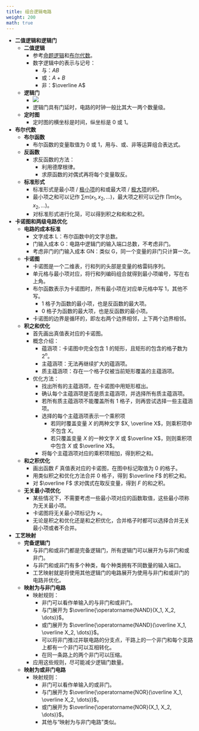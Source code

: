 ```yaml
---
title: 组合逻辑电路
weight: 200
math: true
---
```


- **二值逻辑和逻辑门**
    - **二值逻辑**
        - 参考[命题逻辑](/docs/mathematics/discrete-mathematics/proposition-logic)和[布尔代数](/docs/mathematics/discrete-mathematics/lattice#l7cahh)。
        - 数字逻辑中的表示与记号：
            - 与：$AB$
            - 或：$A+B$
            - 非：$\overline A$
    - **逻辑门**
        - ![](/images/by-name/combinational-logic-circuit/gates.png)
        - 逻辑门具有门延时，电路的时钟一般比其大一两个数量级。
    - **定时图**
        - 定时图的横坐标是时间，纵坐标是 $0$ 或 $1$。
- **布尔代数**
    - **布尔函数** <span id="agoh98"></span>
        - 布尔函数的变量取值为 $0$ 或 $1$，用与、或、非等运算组合表达式。
    - **反函数**
        - 求反函数的方法：
            - 利用德摩根律。
            - 求原函数的对偶式再将每个变量取反。
    - **标准形式**
        - 标准形式是最小项 / [极小项](/docs/mathematics/discrete-mathematics/proposition-logic-calculation#nh6buf)的和或最大项 / [极大项](/docs/mathematics/discrete-mathematics/proposition-logic-calculation#nh6buf)的积。
        - 最小项之和可以记作 $\sum m(x_1,x_2,\dots)$，最大项之积可以记作 $\prod m(x_1,x_2,\dots)$。
        - 对标准形式进行化简，可以得到积之和和和之积。
- **卡诺图和两级电路优化**
    - **电路的成本标准**
        - 文字成本 L：布尔函数中的文字总数。
        - 门输入成本 G：电路中逻辑门的输入端口总数，不考虑非门。
        - 考虑非门的门输入成本 GN：类似 G，同一个变量的非门只计算一次。
    - **卡诺图**
        - 卡诺图是一个二维表，行和列的头部是变量的格雷码序列。
        - 单元格与最小项对应，将行和列编码组合就得到最小项编号，写在右上角。
        - 布尔函数表示为卡诺图时，所有最小项在对应单元格中写 $1$，其他不写。
            - $1$ 格子为函数的最小项，也是反函数的最大项。
            - $0$ 格子为函数的最大项，也是反函数的最小项。
        - 卡诺图的边界是循环的，即左右两个边界相邻，上下两个边界相邻。
    - **积之和优化**
        - 首先画出真值表对应的卡诺图。
        - 概念介绍：
            - 蕴涵项：卡诺图中完全包含 $1$ 的矩形，且矩形的包含的格子数为 $2^n$。
            - 主蕴涵项：无法再继续扩大的蕴涵项。
            - 质主蕴涵项：存在一个格子仅被当前矩形覆盖的主蕴涵项。
        - 优化方法：
            - 找出所有的主蕴涵项，在卡诺图中用矩形框出。
            - 确认每个主蕴涵项是否是质主蕴涵项，并选择所有质主蕴涵项。
            - 若所有质主蕴涵项不能覆盖所有 $1$ 格子，则再尝试选择一些主蕴涵项。
            - 选择的每个主蕴涵项表示一个乘积项
                - 若同时覆盖变量 $X$ 的两种文字 $X, \overline X$，则乘积项中不包含 $X$。
                - 若只覆盖变量 $X$ 的一种文字 $X$ 或 $\overline X$，则则乘积项中包含 $X$  或 $\overline X$。
            - 将每个主蕴涵项对应的乘积项相加，得到积之和。
    - **和之积优化**
        - 画出函数 $F$ 真值表对应的卡诺图，在图中标记取值为 $0$ 的格子。
        - 用类似积之和优化方法合并 $0$ 格子，得到 $\overline F$ 的积之和。
        - 对 $\overline F$ 求对偶式在取反变量，得到 $F$ 的和之积。
    - **无关最小项优化**
        - 某些情况下，不需要考虑一些最小项对应的函数取值，这些最小项称为无关最小项。
        - 卡诺图将无关最小项标记为 $\times$。
        - 无论是积之和优化还是和之积优化，合并格子时都可以选择合并无关最小项或者不合并。
- **工艺映射**
    - **完备逻辑门**
        - 与非门和或非门都是完备逻辑门，所有逻辑门可以展开为与非门和或非门。
        - 与非门和或非门有多个种类，每个种类拥有不同数量的输入端口。
        - 工艺映射就是将使用其他逻辑门的电路展开为使用与非门和或非门的电路并优化。
    - **映射为与非门电路**
        - 映射规则：
            - 非门可以看作单输入的与非门和或非门。
            - 与门展开为 $\overline{\operatorname{NAND}(X_1, X_2, \dots)}$。
            - 或门展开为 $\overline{\operatorname{NAND}(\overline X_1, \overline X_2, \dots)}$。
            - 可以将非门推过并联电路的分支点，干路上的一个非门和每个支路上都有一个非门可以互相转化。
            - 在同一条路上的两个非门可以压缩。
        - 应用这些规则，尽可能减少逻辑门数量。
    - **映射为或非门电路**
        - 映射规则：
            - 非门可以看作单输入的或非门。
            - 与门展开为 $\overline{\operatorname{NOR}(\overline X_1, \overline X_2, \dots)}$。
            - 或门展开为 $\overline{\operatorname{NOR}(X_1, X_2, \dots)}$。
            - 其他与“映射为与非门电路”类似。
